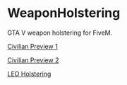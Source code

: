 # WeaponHolstering
GTA V weapon holstering for FiveM.

[Civilian Preview 1](https://youtu.be/WKwvJmH28u0)

[Civilian Preview 2](https://youtu.be/akxZDg-ACJs)

[LEO Holstering](https://youtu.be/I_G-Xn74_ro)
